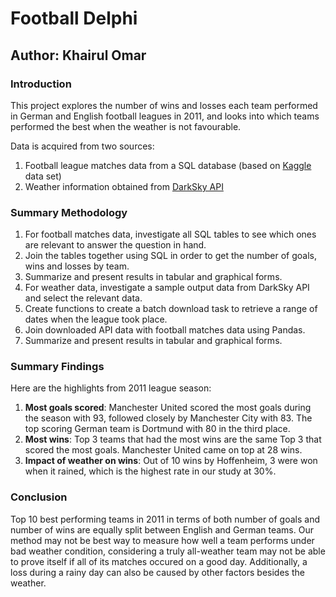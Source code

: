 # Football Delphi
## Author: Khairul Omar

### Introduction

This project explores the number of wins and losses each team performed in German and English football leagues in 2011, and looks into which teams performed the best when the weather is not favourable.

Data is acquired from two sources:
1. Football league matches data from a SQL database (based on <a href="https://www.kaggle.com/laudanum/footballdelphi" target=new>Kaggle</a> data set)
2. Weather information obtained from <a href="https://darksky.net/dev" target=new>DarkSky API</a>

### Summary Methodology

1. For football matches data, investigate all SQL tables to see which ones are relevant to answer the question in hand.
2. Join the tables together using SQL in order to get the number of goals, wins and losses by team.
3. Summarize and present results in tabular and graphical forms.
4. For weather data, investigate a sample output data from DarkSky API and select the relevant data.
5. Create functions to create a batch download task to retrieve a range of dates when the league took place.
6. Join downloaded API data with football matches data using Pandas.
7. Summarize and present results in tabular and graphical forms.

### Summary Findings

Here are the highlights from 2011 league season:

1. <b>Most goals scored</b>: Manchester United scored the most goals during the season with 93, followed closely by Manchester City with 83. The top scoring German team is Dortmund with 80 in the third place.
2. <b>Most wins</b>: Top 3 teams that had the most wins are the same Top 3 that scored the most goals. Manchester United came on top at 28 wins.
3. <b>Impact of weather on wins</b>: Out of 10 wins by Hoffenheim, 3 were won when it rained, which is the highest rate in our study at 30%.
  
### Conclusion

Top 10 best performing teams in 2011 in terms of both number of goals and number of wins are equally split between English and German teams. Our method may not be best way to measure how well a team performs under bad weather condition, considering a truly all-weather team may not be able to prove itself if all of its matches occured on a good day. Additionally, a loss during a rainy day can also be caused by other factors besides the weather.
